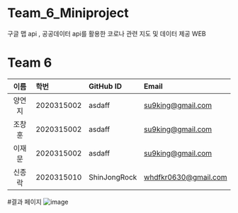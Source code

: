 # Team_6_Miniproject
구글 맵 api , 공공데이터 api를 활용한 코로나 관련 지도 및 데이터 제공 WEB


# Team 6 

| 이름 | 학번 | GitHub ID | Email |
|:---:|:---|:---|:---|
| 양연지| 2020315002 | asdaff | su9king@gmail.com |
| 조창훈| 2020315002 | asdaff | su9king@gmail.com |
| 이재문| 2020315002 | asdaff | su9king@gmail.com |
| 신종락| 2020315010 | ShinJongRock | whdfkr0630@gmail.com

#결과 페이지
![image](https://user-images.githubusercontent.com/75960352/192227276-677fa57a-2455-4af8-8f1c-fe0847143b84.png)
